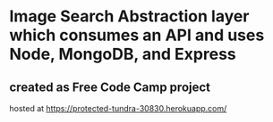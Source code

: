 # Image Search Abstraction layer which consumes an API and uses Node, MongoDB, and Express
## created as Free Code Camp project
hosted at https://protected-tundra-30830.herokuapp.com/
